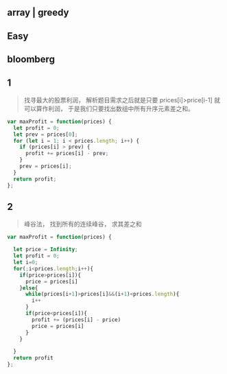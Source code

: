 ## array | greedy

## Easy

## bloomberg

## 1

> 找寻最大的股票利润， 解析题目需求之后就是只要 prices[i]>price[i-1] 就可以算作利润， 于是我们只要找出数组中所有升序元素差之和。

```js
var maxProfit = function(prices) {
  let profit = 0;
  let prev = prices[0];
  for (let i = 1; i < prices.length; i++) {
    if (prices[i] > prev) {
      profit += prices[i] - prev;
    }
    prev = prices[i];
  }
  return profit;
};
```


## 2

> 峰谷法， 找到所有的连续峰谷， 求其差之和
```js
var maxProfit = function(prices) {

  let price = Infinity;
  let profit = 0;
  let i=0;
  for(;i<prices.length;i++){
    if(price>prices[i]){
      price = prices[i]
    }else{
      while(prices[i+1]>prices[i]&&(i+1)<prices.length){
        i++
      }
      if(price<prices[i]){
        profit += (prices[i] - price)
        price = prices[i]
      }
    }
    
  }
  return profit
};
```